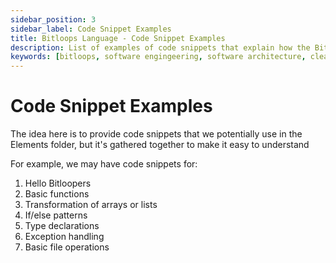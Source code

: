 ```yaml
---
sidebar_position: 3
sidebar_label: Code Snippet Examples
title: Bitloops Language - Code Snippet Examples
description: List of examples of code snippets that explain how the Bitloops Language works, and how it can be used across other applications.  
keywords: [bitloops, software engingeering, software architecture, clean code, learning programming, learning coding, software development, better programming]
---
```


# Code Snippet Examples

The idea here is to provide code snippets that we potentially use in the Elements folder, but it's gathered together to make it easy to understand 


For example, we may have code snippets for:
1. Hello Bitloopers 
2. Basic functions
3. Transformation of arrays or lists
4. If/else patterns
5. Type declarations
6. Exception handling
7. Basic file operations
